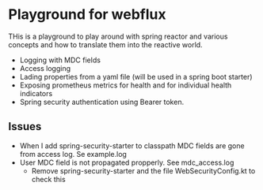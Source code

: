 # Playground for webflux

THis is a playground to play around with spring reactor and various concepts and how to translate them into the reactive world. 

 - Logging with MDC fields
 - Access logging
 - Lading properties from a yaml file (will be used in a spring boot starter)
 - Exposing prometheus metrics for health and for individual health indicators
 - Spring security authentication using Bearer token. 
 
## Issues

 - When I add spring-security-starter to classpath MDC fields are gone from access log. Se example.log
 - User MDC field is not propagated propperly. See mdc_access.log
   - Remove spring-security-starter and the file WebSecurityConfig.kt to check this